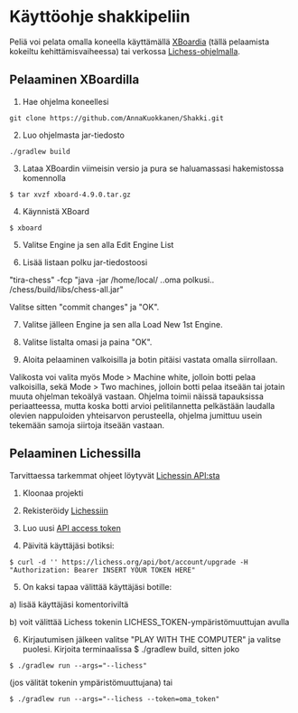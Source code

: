 # Käyttöohje shakkipeliin

Peliä voi pelata omalla koneella käyttämällä [XBoardia](https://www.gnu.org/software/xboard/) (tällä pelaamista kokeiltu 
kehittämisvaiheessa) tai verkossa [Lichess-ohjelmalla](https://lichess.org/).

## Pelaaminen XBoardilla

1. Hae ohjelma koneellesi
```
git clone https://github.com/AnnaKuokkanen/Shakki.git
```

2. Luo ohjelmasta jar-tiedosto
```
./gradlew build
```

3. Lataa XBoardin viimeisin versio ja pura se haluamassasi hakemistossa komennolla
```
$ tar xvzf xboard-4.9.0.tar.gz
```

4. Käynnistä XBoard
```
$ xboard 
```

5. Valitse Engine ja sen alla Edit Engine List

6. Lisää listaan polku jar-tiedostoosi

  "tira-chess" -fcp "java -jar /home/local/ ..oma polkusi.. /chess/build/libs/chess-all.jar"
  
Valitse sitten "commit changes" ja "OK".

7. Valitse jälleen Engine ja sen alla Load New 1st Engine.

8. Valitse listalta omasi ja paina "OK". 

9. Aloita pelaaminen valkoisilla ja botin pitäisi vastata omalla siirrollaan.

Valikosta voi valita myös Mode > Machine white, jolloin botti pelaa valkoisilla, sekä Mode > Two machines, jolloin botti
pelaa itseään tai jotain muuta ohjelman tekoälyä vastaan. Ohjelma toimii näissä tapauksissa periaatteessa, mutta koska 
botti arvioi pelitilannetta pelkästään laudalla olevien nappuloiden yhteisarvon perusteella, ohjelma jumittuu usein tekemään 
samoja siirtoja itseään vastaan.

## Pelaaminen Lichessilla

Tarvittaessa tarkemmat ohjeet löytyvät [Lichessin API:sta](https://lichess.org/api)

1. Kloonaa projekti

2. Rekisteröidy [Lichessiin](https://lichess.org/signup)

3. Luo uusi [API access token](https://lichess.org/signup)

4. Päivitä käyttäjäsi botiksi:

```
$ curl -d '' https://lichess.org/api/bot/account/upgrade -H "Authorization: Bearer INSERT YOUR TOKEN HERE"
```
5. On kaksi tapaa välittää käyttäjäsi botille:

a) lisää käyttäjäsi komentoriviltä

b) voit välittää Lichess tokenin LICHESS_TOKEN-ympäristömuuttujan avulla 

6. Kirjautumisen jälkeen valitse "PLAY WITH THE COMPUTER" ja valitse puolesi. Kirjoita terminaalissa $ ./gradlew build,
sitten joko 

```
$ ./gradlew run --args="--lichess"
```
(jos välität tokenin ympäristömuuttujana) tai 

```
$ ./gradlew run --args="--lichess --token=oma_token" 
```
